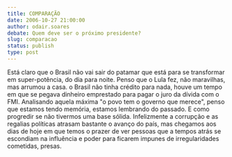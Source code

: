 ```yaml
---
title: COMPARAÇÃO
date: 2006-10-27 21:00:00
author: odair.soares
debate: Quem deve ser o próximo presidente?
slug: comparacao
status: publish 
type: post
---
```


Está claro que o Brasil não vai sair do patamar que está para se transformar em super-potência, do dia para noite. Penso que o Lula fez, não maravilhas, mas arrumou a casa. o Brasil não tinha crédito para nada, houve um tempo em que se pegava dinheiro emprestado para pagar o juro da dívida com o FMI.
Analisando aquela máxima "o povo tem o governo que merece", penso que estamos tendo memória, estamos lembrando do passado. E como progredir se não tivermos uma base sólida. Infelizmente a corrupção e as regalias políticas atrasam bastante o avanço do país, mas chegamos aos dias de hoje em que temos o prazer de ver pessoas que a tempos atrás se escondiam na influência e poder para ficarem impunes de irregularidades cometidas, presas.
